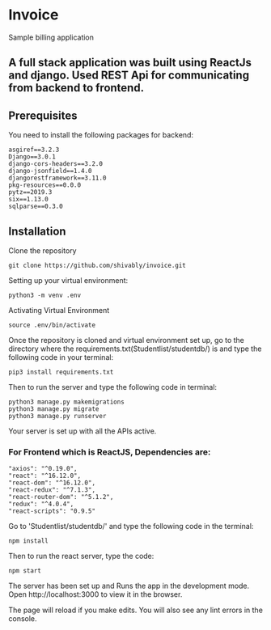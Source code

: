 # Invoice

Sample billing application

## A full stack application was built using ReactJs and django. Used REST Api for communicating from backend to frontend.

## Prerequisites

You need to install the following packages for backend:
```
asgiref==3.2.3
Django==3.0.1
django-cors-headers==3.2.0
django-jsonfield==1.4.0
djangorestframework==3.11.0
pkg-resources==0.0.0
pytz==2019.3
six==1.13.0
sqlparse==0.3.0
```
## Installation

Clone the repository
```
git clone https://github.com/shivably/invoice.git
```
Setting up your virtual environment:
```
python3 -m venv .env
```
Activating Virtual Environment
```
source .env/bin/activate
```
Once the repository is cloned and virtual environment set up, go to the directory where the requirements.txt(Studentlist/studentdb/) is and type the following code in your terminal:
```
pip3 install requirements.txt
```
Then to run the server and type the following code in terminal:
```
python3 manage.py makemigrations
python3 manage.py migrate
python3 manage.py runserver
```
Your server is set up with all the APIs active.

### For Frontend which is ReactJS, Dependencies are:
```
"axios": "^0.19.0",
"react": "^16.12.0",
"react-dom": "^16.12.0",
"react-redux": "^7.1.3",
"react-router-dom": "^5.1.2",
"redux": "^4.0.4",
"react-scripts": "0.9.5"
```
Go to 'Studentlist/studentdb/' and type the following code in the terminal:
```
npm install
```
Then to run the react server, type the code:
```
npm start
```
The server has been set up and Runs the app in the development mode.
Open http://localhost:3000 to view it in the browser.

The page will reload if you make edits.
You will also see any lint errors in the console.
